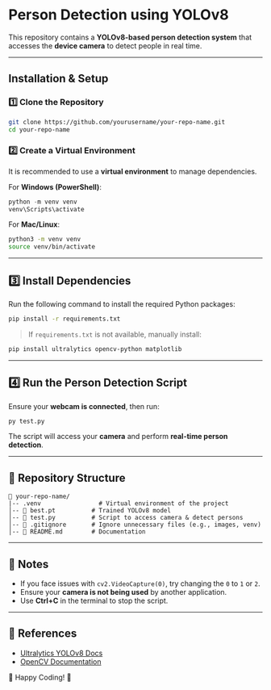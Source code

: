 # **Person Detection using YOLOv8**

This repository contains a **YOLOv8-based person detection system** that accesses the **device camera** to detect people in real time.

---

## **Installation & Setup**

### **1️⃣ Clone the Repository**  
```bash
git clone https://github.com/yourusername/your-repo-name.git
cd your-repo-name
```

### **2️⃣ Create a Virtual Environment**  
It is recommended to use a **virtual environment** to manage dependencies.

For **Windows (PowerShell)**:  
```powershell
python -m venv venv
venv\Scripts\activate
```

For **Mac/Linux**:  
```bash
python3 -m venv venv
source venv/bin/activate
```

---

## **3️⃣ Install Dependencies**  
Run the following command to install the required Python packages:  
```bash
pip install -r requirements.txt
```

> If `requirements.txt` is not available, manually install:  
```bash
pip install ultralytics opencv-python matplotlib
```

---

## **4️⃣ Run the Person Detection Script**  
Ensure your **webcam is connected**, then run:  
```bash
py test.py
```
The script will access your **camera** and perform **real-time person detection**.

---

## **📂 Repository Structure**  

```
📁 your-repo-name/
|-- .venv                # Virtual environment of the project 
│-- 📄 best.pt          # Trained YOLOv8 model
│-- 📄 test.py          # Script to access camera & detect persons
│-- 📄 .gitignore       # Ignore unnecessary files (e.g., images, venv)
│-- 📄 README.md        # Documentation
```

---

## **📌 Notes**  
- If you face issues with `cv2.VideoCapture(0)`, try changing the `0` to `1` or `2`.
- Ensure your **camera is not being used** by another application.  
- Use **Ctrl+C** in the terminal to stop the script.  

---

## **🔗 References**  
- [Ultralytics YOLOv8 Docs](https://docs.ultralytics.com/)
- [OpenCV Documentation](https://docs.opencv.org/)  

🚀 Happy Coding! 🎯
